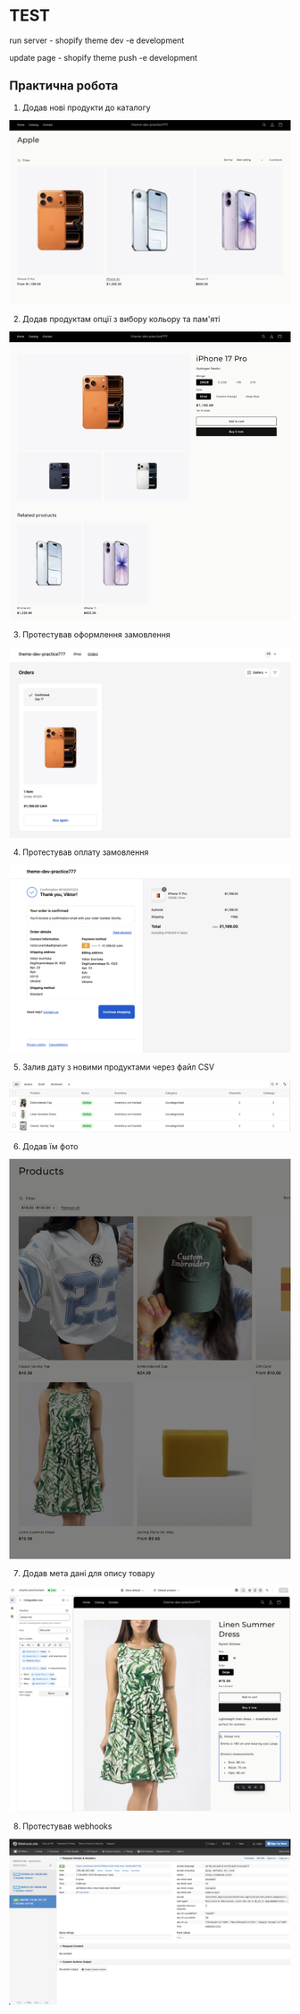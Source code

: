 # TEST

run server - shopify theme dev -e development

update page - shopify theme push -e development

## Практична робота

1. Додав нові продукти до каталогу

![Results](./screens/screen_01.png)

2. Додав продуктам опції з вибору кольору та пам'яті

![Results](./screens/screen_02.png)

3. Протестував оформлення замовлення

![Results](./screens/screen_03.png)

4. Протестував оплату замовлення

![Results](./screens/screen_04.png)

5. Залив дату з новими продуктами через файл CSV

![Results](./screens/screen_05.png)

6. Додав їм фото

![Results](./screens/screen_06.png)

7. Додав мета дані для опису товару

![Results](./screens/screen_07.png)

8. Протестував webhooks

![Results](./screens/screen_08.png)
